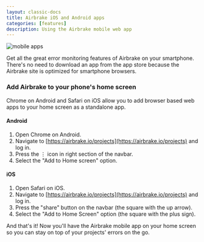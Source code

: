 ```yaml
---
layout: classic-docs
title: Airbrake iOS and Android apps
categories: [features]
description: Using the Airbrake mobile web app
---
```


![mobile apps](/docs/assets/img/docs/features/mobile_apps.png)

Get all the great error monitoring features of Airbrake on your smartphone.
There's no need to download an app from the app store because the Airbrake site
is optimized for smartphone browsers.

### Add Airbrake to your phone's home screen

Chrome on Android and Safari on iOS allow you to add browser based web apps to
your home screen as a standalone app.

#### Android

1. Open Chrome on Android.
2. Navigate to [https://airbrake.io/projects](https://airbrake.io/projects) and
log in.
3. Press the <kbd>⋮</kbd> icon in right section of the navbar.
4. Select the "Add to Home screen" option.

#### iOS

1. Open Safari on iOS.
2. Navigate to [https://airbrake.io/projects](https://airbrake.io/projects) and
log in.
3. Press the "share" button on the navbar (the square with the up arrow).
4. Select the "Add to Home Screen" option (the square with the plus sign).

And that's it! Now you'll have the Airbrake mobile app on your home screen so
you can stay on top of your projects' errors on the go.
